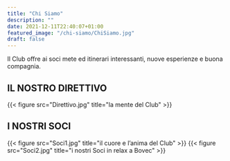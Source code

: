 ```yaml
---
title: "Chi Siamo"
description: ""
date: 2021-12-11T22:40:07+01:00
featured_image: "/chi-siamo/ChiSiamo.jpg"
draft: false
---
```


Il Club offre ai soci mete ed itinerari interessanti, nuove esperienze e buona compagnia.

## IL NOSTRO DIRETTIVO


{{< figure src="Direttivo.jpg" title="la mente del Club" >}}

## I NOSTRI SOCI


{{< figure src="Soci1.jpg" title="il cuore e l’anima del Club" >}}
{{< figure src="Soci2.jpg" title="i nostri Soci in relax a Bovec" >}}



